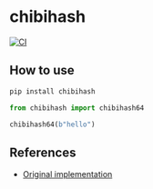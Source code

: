 # chibihash
[![CI](https://github.com/jimexist/chibihash/actions/workflows/ci.yaml/badge.svg)](https://github.com/jimexist/chibihash/actions/workflows/ci.yaml)

## How to use

```bash
pip install chibihash
```

```python
from chibihash import chibihash64

chibihash64(b"hello")
```

## References

- [Original implementation](https://github.com/N-R-K/ChibiHash/blob/master/chibihash64.h)
